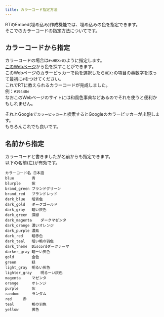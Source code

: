 ```yaml
---
title: カラーコード指定方法
---
```


RTのEmbed(埋め込み)作成機能では、埋め込みの色を指定できます。  
そこでのカラーコードの指定方法についてです。

## カラーコードから指定
カラーコードの場合は`#<HEX>`のように指定します。  
[このWebページ](https://www.colordic.org/picker)から色を探すことができます。  
このWebページのカラーピッカーで色を選択したら`HEX:`の項目の英数字を取って最初に`#`をつけてください。  
これでRTに教えられるカラーコードが完成しました。  
例：`#19448e`  
なおこのWebページのサイトには和風色事典などあるのでそれを使うと便利かもしれません。

それとGoogleで`カラーピッカー`と検索するとGoogleのカラーピッカーが出現します。  
もちろんこれでも良いです。
## 名前から指定
カラーコードと書きましたが名前からも指定できます。  
以下の名前(左)が有効です。
```
カラーコード名	日本語
blue		青
blurple		紫
brand_green	ブランドグリーン
brand_red	ブランドレッド
dark_blue	暗青色
dark_gold	ダークゴールド
dark_gray	暗い灰色
dark_green	深緑
dark_magenta	ダークマゼンタ
dark_orange	濃いオレンジ
dark_purple	濃紫
dark_red	暗赤色
dark_teal	暗い鴨の羽色
dark_theme	Discordダークテーマ
darker_gray	暗ーい灰色
gold		金色
green		緑
light_gray	明るい灰色
lighter_gray	明るーい灰色
magenta		マゼンタ
orange		オレンジ
purple		紫
random		ランダム
red		赤
teal		鴨の羽色
yellow		黄色
```